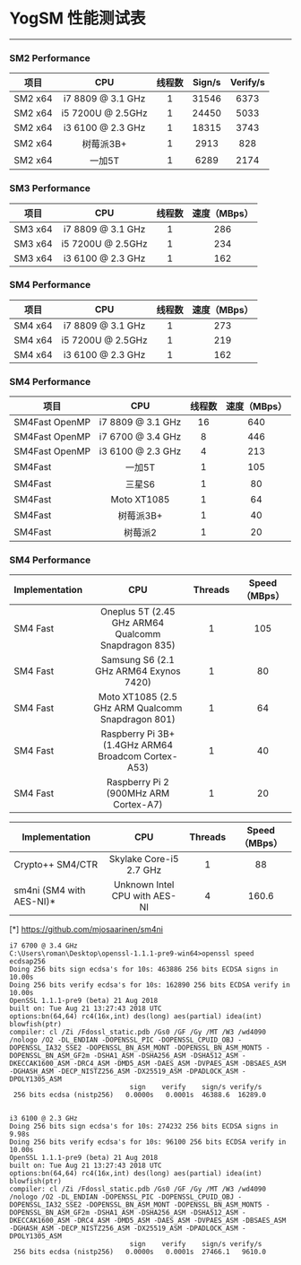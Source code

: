 # YogSM 性能测试表

---

### SM2 Performance

| 项目                  | CPU                   | 线程数    | Sign/s                   | Verify/s               |
| --------              | :-----:               | :----:    |  :----:                 |  :----:                |
| SM2 x64               | i7 8809 @ 3.1 GHz     | 1         | 31546                   |6373                    |
| SM2 x64               | i5 7200U @ 2.5GHz     | 1         | 24450                   |5033                    |
| SM2 x64               | i3 6100 @ 2.3 GHz     | 1         | 18315                   |3743                    |
| SM2 x64               | 树莓派3B+              | 1         | 2913                   |828                     |
| SM2 x64               | 一加5T                 | 1         | 6289                   |2174                     |

### SM3 Performance

| 项目                  | CPU                   | 线程数    | 速度（MBps）                   |
| --------              | :-----:               | :----:    |  :----:                 |
| SM3 x64               | i7 8809 @ 3.1 GHz     | 1         | 286                   |
| SM3 x64               | i5 7200U @ 2.5GHz     | 1         | 234                   |
| SM3 x64               | i3 6100 @ 2.3 GHz     | 1         | 162                   |

### SM4 Performance

| 项目                  | CPU                   | 线程数    | 速度（MBps）                   |
| --------              | :-----:               | :----:    |  :----:                 |
| SM4 x64               | i7 8809 @ 3.1 GHz     | 1         | 273                   |
| SM4 x64               | i5 7200U @ 2.5GHz     | 1         | 219                   |
| SM4 x64               | i3 6100 @ 2.3 GHz     | 1         | 162                   |


### SM4 Performance

| 项目                  | CPU               | 线程数    | 速度（MBps）      |
| --------              | :-----:           | :----:    |  :----:           |
| SM4Fast OpenMP        | i7 8809 @ 3.1 GHz | 16        | 640               |
| SM4Fast OpenMP        | i7 6700 @ 3.4 GHz | 8         | 446               |
| SM4Fast OpenMP        | i3 6100 @ 2.3 GHz | 4         | 213               |
| SM4Fast               | 一加5T            | 1         | 105               |
| SM4Fast               | 三星S6            | 1         | 80                |
| SM4Fast               | Moto XT1085       | 1         | 64                |
| SM4Fast               | 树莓派3B+         | 1         | 40                |
| SM4Fast               | 树莓派2           | 1         | 20                |


### SM4 Performance

| Implementation        | CPU               | Threads   | Speed（MBps）    |
| --------              | :-----:           | :----:    |  :----:          |
| SM4 Fast              | Oneplus 5T (2.45 GHz ARM64 Qualcomm Snapdragon 835) | 1         | 105              |
| SM4 Fast              | Samsung S6 (2.1 GHz ARM64 Exynos 7420)           | 1         | 80               |
| SM4 Fast              | Moto XT1085 (2.5 GHz ARM Qualcomm Snapdragon 801)       | 1         | 64               |
| SM4 Fast              | Raspberry Pi 3B+ (1.4GHz ARM64 Broadcom Cortex-A53)         | 1         | 40               |
| SM4 Fast              | Raspberry Pi 2  (900MHz ARM Cortex-A7)     | 1         | 20               |


| Implementation        | CPU               | Threads   | Speed（MBps）    |
| --------              | :-----:           | :----:    |  :----:          |
| Crypto++ SM4/CTR      | Skylake Core-i5 2.7 GHz     | 1         | 88               |
| sm4ni (SM4 with AES-NI)*       | Unknown Intel CPU with AES-NI     | 4         | 160.6  |

[*] https://github.com/mjosaarinen/sm4ni


```
i7 6700 @ 3.4 GHz
C:\Users\roman\Desktop\openssl-1.1.1-pre9-win64>openssl speed ecdsap256
Doing 256 bits sign ecdsa's for 10s: 463886 256 bits ECDSA signs in 10.00s
Doing 256 bits verify ecdsa's for 10s: 162890 256 bits ECDSA verify in 10.00s
OpenSSL 1.1.1-pre9 (beta) 21 Aug 2018
built on: Tue Aug 21 13:27:43 2018 UTC
options:bn(64,64) rc4(16x,int) des(long) aes(partial) idea(int) blowfish(ptr)
compiler: cl /Zi /Fdossl_static.pdb /Gs0 /GF /Gy /MT /W3 /wd4090 /nologo /O2 -DL_ENDIAN -DOPENSSL_PIC -DOPENSSL_CPUID_OBJ -DOPENSSL_IA32_SSE2 -DOPENSSL_BN_ASM_MONT -DOPENSSL_BN_ASM_MONT5 -DOPENSSL_BN_ASM_GF2m -DSHA1_ASM -DSHA256_ASM -DSHA512_ASM -DKECCAK1600_ASM -DRC4_ASM -DMD5_ASM -DAES_ASM -DVPAES_ASM -DBSAES_ASM -DGHASH_ASM -DECP_NISTZ256_ASM -DX25519_ASM -DPADLOCK_ASM -DPOLY1305_ASM
                              sign    verify    sign/s verify/s
 256 bits ecdsa (nistp256)   0.0000s   0.0001s  46388.6  16289.0
 

i3 6100 @ 2.3 GHz 
Doing 256 bits sign ecdsa's for 10s: 274232 256 bits ECDSA signs in 9.98s
Doing 256 bits verify ecdsa's for 10s: 96100 256 bits ECDSA verify in 10.00s
OpenSSL 1.1.1-pre9 (beta) 21 Aug 2018
built on: Tue Aug 21 13:27:43 2018 UTC
options:bn(64,64) rc4(16x,int) des(long) aes(partial) idea(int) blowfish(ptr)
compiler: cl /Zi /Fdossl_static.pdb /Gs0 /GF /Gy /MT /W3 /wd4090 /nologo /O2 -DL_ENDIAN -DOPENSSL_PIC -DOPENSSL_CPUID_OBJ -DOPENSSL_IA32_SSE2 -DOPENSSL_BN_ASM_MONT -DOPENSSL_BN_ASM_MONT5 -DOPENSSL_BN_ASM_GF2m -DSHA1_ASM -DSHA256_ASM -DSHA512_ASM -DKECCAK1600_ASM -DRC4_ASM -DMD5_ASM -DAES_ASM -DVPAES_ASM -DBSAES_ASM -DGHASH_ASM -DECP_NISTZ256_ASM -DX25519_ASM -DPADLOCK_ASM -DPOLY1305_ASM
                              sign    verify    sign/s verify/s
 256 bits ecdsa (nistp256)   0.0000s   0.0001s  27466.1   9610.0
```
